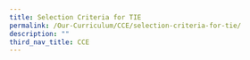```yaml
---
title: Selection Criteria for TIE
permalink: /Our-Curriculum/CCE/selection-criteria-for-tie/
description: ""
third_nav_title: CCE
---
```

